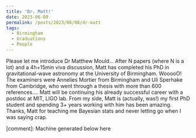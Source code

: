 ```yaml
---
title: 'Dr. Matt!'
date: 2023-06-08
permalink: /posts/2023/06/08/dr-matt
tags:
  - Birmingham
  - Graduations
  - People
---
```


Please let me introduce Dr Matthew Mould… After N papers (where N is a lot) and a 4h+15min viva discussion, Matt has completed his PhD in gravitational-wave astronomy at the University of Birmingham. WooooO! The examiners were Annelies Mortier from Birmingham and Uli Sperhake from Cambridge, who went through a thesis with more than 600 references…. Matt will be continuing his already successful career with a postdoc at MIT, LIGO lab. From my side, Matt is (actually, was!) my first PhD student and spending 3+ years working with him has been amazing. Thanks, Matt for teaching me Bayesian stats and never letting go when I was saying crap.

[comment]: Machine generated below here

